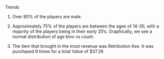 Trends 

1. Over 80% of the players are male. 

2. Approximately 75% of the players are between the ages of 14-30, with a majority of the players being in their early 20’s. Graphically, we see a normal distribution of age bins vs count. 

3. The item that brought in the most revenue was Retribution Axe. It was purchased 9 times for a total Value of $37.26